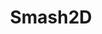 ---
layout: project
primary: true
show: true
title: "Smash2D"
order: 6
short_description: "My first game made for a contest"
website: "https://github.com/DonoSybrix/Smash"
types: 
  - "game"
platforms:
  - "windows"
  - "linux"
technologies:
  - "C++"
  - "OpenGL 1"
images:
  - "smash2D.jpg"
videos:
  - ""
---